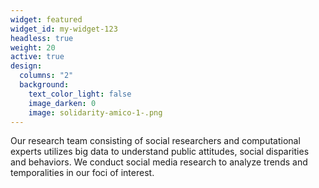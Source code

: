 ```yaml
---
widget: featured
widget_id: my-widget-123
headless: true
weight: 20
active: true
design:
  columns: "2"
  background:
    text_color_light: false
    image_darken: 0
    image: solidarity-amico-1-.png
---
```

Our research team consisting of social researchers and computational experts utilizes big data to understand public attitudes, social disparities and behaviors. We conduct social media research to analyze trends and temporalities in our foci of interest.